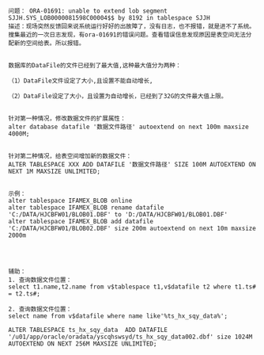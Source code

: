 #
    问题： ORA-01691: unable to extend lob segment SJJH.SYS_LOB0000081598C00004$$ by 8192 in tablespace SJJH
    描述：现场突然反馈回来说系统运行好好的出故障了，没有日志，也不报错，就是进不了系统。
    搜集最近的一次日志发现，有ora-01691的错误问题。查看错误信息发现原因是表空间无法分配新的空间给表。所以报错。
    
    
    数据库的DataFile的文件已经到了最大值,这种最大值分为两种：
    
    （1）DataFile文件设定了大小,且设置不能自动增长,
    
    （2）DataFile设定了大小，且设置为自动增长，已经到了32G的文件最大值上限。
    
    
    针对第一种情况，修改数据文件的扩展属性：
    alter database datafile '数据文件路径' autoextend on next 100m maxsize 4000M;
    
    
    针对第二种情况，给表空间增加新的数据文件：
    ALTER TABLESPACE XXX ADD DATAFILE '数据文件路径' SIZE 100M AUTOEXTEND ON NEXT 1M MAXSIZE UNLIMITED;
              
    
    示例：
    alter tablespace IFAMEX_BLOB online
    alter tablespace IFAMEX_BLOB rename datafile 'C:/DATA/HJCBFW01/BLOB01.DBF' to 'D:/DATA/HJCBFW01/BLOB01.DBF'
    alter tablespace IFAMEX_BLOB add datafile 'C:/DATA/HJCBFW01/BLOB02.DBF' size 200m autoextend on next 10m maxsize 2000m

    
              

    辅助：
    1. 查询数据文件位置：
    select t1.name,t2.name from v$tablespace t1,v$datafile t2 where t1.ts# = t2.ts#;
    
    2. 查询数据文件位置：
    select name from v$datafile where name like'%ts_hx_sqy_data%';
    
    ALTER TABLESPACE ts_hx_sqy_data  ADD DATAFILE '/u01/app/oracle/oradata/yscqhswsyd/ts_hx_sqy_data002.dbf' size 1024M AUTOEXTEND ON NEXT 256M MAXSIZE UNLIMITED;